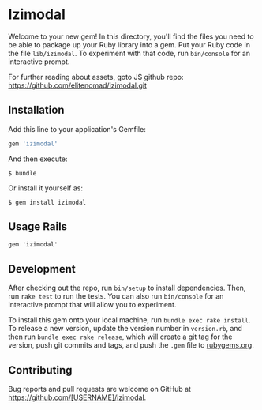 # Izimodal

Welcome to your new gem! In this directory, you'll find the files you need to be able to package up your Ruby library into a gem. Put your Ruby code in the file `lib/izimodal`. To experiment with that code, run `bin/console` for an interactive prompt.

For further reading about assets, goto JS github repo: https://github.com/elitenomad/izimodal.git

## Installation

Add this line to your application's Gemfile:

```ruby
gem 'izimodal'
```

And then execute:

    $ bundle

Or install it yourself as:

    $ gem install izimodal

## Usage Rails 

    gem 'izimodal'

## Development

After checking out the repo, run `bin/setup` to install dependencies. Then, run `rake test` to run the tests. You can also run `bin/console` for an interactive prompt that will allow you to experiment.

To install this gem onto your local machine, run `bundle exec rake install`. To release a new version, update the version number in `version.rb`, and then run `bundle exec rake release`, which will create a git tag for the version, push git commits and tags, and push the `.gem` file to [rubygems.org](https://rubygems.org).

## Contributing

Bug reports and pull requests are welcome on GitHub at https://github.com/[USERNAME]/izimodal.

